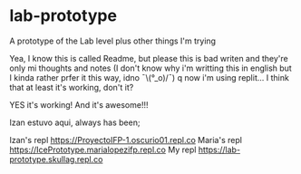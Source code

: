 # lab-prototype
A prototype of the Lab level plus other things I'm trying

Yea, I know this is called Readme, but please this is bad writen and they're only mi thoughts and notes (I don't know why i'm writting this in english but I kinda rather prfer it this way, idno ¯\\(°_o)/¯)
q
now i'm using replit... I think that at least it's working, don't it?

YES it's working! And it's awesome!!!

Izan estuvo aqui, always has been;

Izan's repl https://ProyectoIFP-1.oscurio01.repl.co
Maria's repl https://IcePrototype.marialopezifp.repl.co
My repl https://lab-prototype.skullag.repl.co
